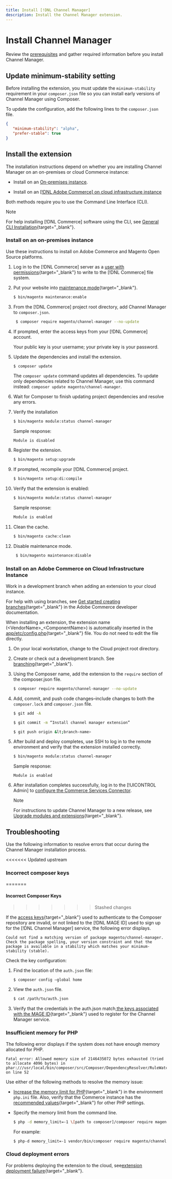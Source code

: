 ```yaml
---
title: Install [!DNL Channel Manager]
description: Install the Channel Manager extension.
---
```


# Install Channel Manager

Review the [prerequisites](onboard.md#prerequisites) and gather required information before you install Channel Manager.

## Update minimum-stability setting

Before installing the extension, you must update the `minimum-stability` requirement in your `composer.json` file so you can install early versions of Channel Manager using Composer.

To update the configuration, add the following lines to the `composer.json` file.

```json
{
   "minimum-stability": "alpha",
   "prefer-stable": true
}
```

## Install the extension

The installation instructions depend on whether you are installing Channel Manager on an on-premises or cloud Commerce instance:

- Install on an [On-premises instance](#install-on-an-on-premises-instance).

- Install on an [[!DNL Adobe Commerce] on cloud infrastructure instance](#install-adobe-commerce-on-cloud-infrastructure)

Both methods require you to use the Command Line Interface (CLI).

>[!NOTE]
>
>For help installing [!DNL Commerce] software using the CLI, see [General CLI Installation](https://devdocs.magento.com/extensions/install/){target="_blank"}. 

### Install on an on-premises instance

Use these instructions to install on Adobe Commerce and Magento Open Source platforms.

1. Log in to the [!DNL Commerce] server as a [user with permissions](https://devdocs.magento.com/guides/v2.4/install-gde/prereq/file-system-perms.html){target="_blank"} to write to the [!DNL Commerce] file system.

1. Put your website into [maintenance mode](https://devdocs.magento.com/guides/v2.4/install-gde/install/cli/install-cli-subcommands-maint.html){target="_blank"}.

   ```bash
   $ bin/magento maintenance:enable
   ```

1. From the [!DNL Commerce] project root directory, add Channel Manager to `composer.json`.

   ```bash 
    $ composer require magento/channel-manager --no-update
   ```

1. If prompted, enter the access keys from your [!DNL Commerce] account.

   Your public key is your username; your private key is your password.

1. Update the dependencies and install the extension.

   ```bash
   $ composer update
   ```

   The `composer update` command updates all dependencies. To update only dependencies related to Channel Manager, use this command instead: `composer update magento/channel-manager`.

1. Wait for Composer to finish updating project dependencies and resolve any errors.

1. Verify the installation

   ```bash
   $ bin/magento module:status channel-manager
   ```

   Sample response:
   
   ```terminal
   Module is disabled
   ```

1. Register the extension.
 
   ```bash
   $ bin/magento setup:upgrade
   ```

1. If prompted, recompile your [!DNL Commerce] project.

   ```bash
   $ bin/magento setup:di:compile
   ```

1. Verify that the extension is enabled:

   ```bash
   $ bin/magento module:status channel-manager
   ```

   Sample response:

   ```bash
   Module is enabled
   ```

1. Clean the cache.

   ```bash
   $ bin/magento cache:clean
   ```

1. Disable maintenance mode.

   ```bash
    $ bin/magento maintenance:disable
   ```

### Install on an Adobe Commerce on Cloud Infrastructure Instance

Work in a development branch when adding an extension to your cloud instance.

For help with using branches, see [Get started creating branches](https://devdocs.magento.com/cloud/env/environments-start.html#getstarted){target="_blank"} in the Adobe Commerce developer documentation.

When installing an extension, the extension name (&lt;VendorName>\_&lt;ComponentName>) is automatically inserted in the [app/etc/config.php](https://devdocs-beta.magento.com/guides/v2.3/config-guide/config/config-php.html){target="_blank"} file. You do not need to edit the file directly.

1. On your local workstation, change to the Cloud project root directory.

1. Create or check out a development branch. See [branching](https://devdocs-beta.magento.com/cloud/env/environments-start.html#getstarted){target="_blank"}.
1. Using the Composer name, add the extension to the `require` section of the composer.json file.  

   ```bash  
   $ composer require magento/channel-manager --no-update
   ```

1. Add, commit, and push code changes–include changes to both the `composer.lock` and `composer.json` file.

   ```bash
   $ git add -A
   ```

   ```bash
   $ git commit -m “Install channel manager extension” 
   ```

   ```bash
   $ git push origin &lt;branch-name>
   ``` 
  
1. After build and deploy completes, use SSH to log in to the remote environment and verify that the extension installed correctly.

   ```bash
   $ bin/magento module:status channel-manager
   ```

   Sample response:

   ```terminal
   Module is enabled
   ```

1. After installation completes successfully, log in to the [!UICONTROL Admin] to [configure the Commerce Services Connector](connect.md).

   >[!NOTE]
   >
   >For instructions to update Channel Manager to a new release, see [Upgrade modules and extensions](https://experienceleague.adobe.com/docs/commerce-operations/upgrade-guide/modules/upgrade.html){target="_blank"}.


## Troubleshooting

Use the following information to resolve errors that occur during the Channel Manager installation process.
 
<<<<<<< Updated upstream
### Incorrect composer keys
=======
#### Incorrect Composer Keys
>>>>>>> Stashed changes

If the [access keys](https://devdocs.magento.com/guides/v2.4/install-gde/prereq/connect-auth.html){target="_blank"} used to authenticate to the Composer repository are invalid, or not linked to the [!DNL MAGE ID] used to sign up for the [!DNL Channel Manager] service, the following error displays.  
  

```terminal
Could not find a matching version of package magento/channel-manager. Check the package spelling, your version constraint and that the package is available in a stability which matches your minimum-stability (stable).
```

Check the key configuration:

1. Find the location of the `auth.json` file:

   ```bash
   $ composer config –global home
   ```

1. View the `auth.json` file.

   ```bash
   $ cat /path/to/auth.json
   ```

1. Verify that the credentials in the auth.json match[ the keys associated with the MAGE ID](https://devdocs.magento.com/guides/v2.4/install-gde/prereq/connect-auth.html){target="_blank"} used to register for the Channel Manager service.


### Insufficient memory for PHP

The following error displays if the system does not have enough memory allocated for PHP.

```terminal
Fatal error: Allowed memory size of 2146435072 bytes exhausted (tried to allocate 4096 bytes) in phar:///usr/local/bin/composer/src/Composer/DependencyResolver/RuleWatchGraph.php on line 52
```

Use either of the following methods to resolve the memory issue:

- [Increase the memory limit for PHP](https://devdocs.magento.com/cloud/project/magento-app-php-ini.html#increase-php-memory-limit){target="_blank"} in the environment `php.ini` file. Also, verify that the Commerce instance has the [recommended values](https://devdocs.magento.com/guides/v2.4/install-gde/prereq/php-settings.html){target="_blank"} for other PHP settings.

- Specify the memory limit from the command line.

  ```bash
  $ php -d memory_limit=-1 \[path to composer]/composer require magento/payment-services.
  ```

  For example:  
  
  ```bash
  $ php-d memory_limit=-1 vendor/bin/composer require magento/channel-manager
  ```


### Cloud deployment errors

For problems deploying the extension to the cloud, see[extension deployment failure](https://devdocs.magento.com/cloud/trouble/trouble_comp-deploy-fail.html){target="_blank"}.
